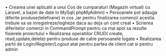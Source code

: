•	Crearea unei aplicatii a unui Cos de cumparaturi (Magazin virtual) cu Laravel, a bazei de date in MySql( phpMyAdmin)
•	Persoanele pot adauga diferite produse(telefoane)  in cos ,iar pentru finalizarea comenzii acestia trebuie sa se inregistreze/logheze daca au deja un cont creat
•	Scrierea diferitelor comenzi in CommandPrompt pentru ca mai apoi sa rezulte fisierele proiectului
•	Realizarea operatiilor CRUD( create, read,update,delete) pentru produse de catre persoanele logate
•	Realizarea partii de Login/Register/Logout atat pentru partea de client cat si pentru admin 
